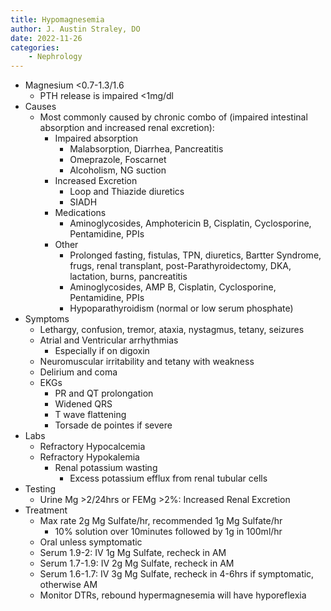 ```yaml
---
title: Hypomagnesemia
author: J. Austin Straley, DO
date: 2022-11-26
categories: 
    - Nephrology
---
```

-	Magnesium <0.7-1.3/1.6
    -	PTH release is impaired <1mg/dl
-	Causes
    -	Most commonly caused by chronic combo of (impaired intestinal absorption and increased renal excretion):
        -	Impaired absorption
            -	Malabsorption, Diarrhea, Pancreatitis
            -	Omeprazole, Foscarnet
            -	Alcoholism, NG suction
        -	Increased Excretion
            -	Loop and Thiazide diuretics
            -	SIADH
        -	Medications
            -	Aminoglycosides, Amphotericin B, Cisplatin, Cyclosporine, Pentamidine, PPIs
        -	Other
            -	Prolonged fasting, fistulas, TPN, diuretics, Bartter Syndrome, frugs, renal transplant, post-Parathyroidectomy, DKA, lactation, burns, pancreatitis
            -	Aminoglycosides, AMP B, Cisplatin, Cyclosporine, Pentamidine, PPIs
            -	Hypoparathyroidism (normal or low serum phosphate)
-	Symptoms
    -	Lethargy, confusion, tremor, ataxia, nystagmus, tetany, seizures
    -	Atrial and Ventricular arrhythmias
        -	Especially if on digoxin
    -	Neuromuscular irritability and tetany with weakness
    -	Delirium and coma
    -	EKGs
        -	PR and QT prolongation
        -	Widened QRS
        -	T wave flattening
        -	Torsade de pointes if severe
-	Labs
    -	Refractory Hypocalcemia
    -	Refractory Hypokalemia
        -	Renal potassium wasting
            -	Excess potassium efflux from renal tubular cells
-	Testing
    -	Urine Mg >2/24hrs or FEMg >2%: Increased Renal Excretion
-	Treatment
    -	Max rate 2g Mg Sulfate/hr, recommended 1g Mg Sulfate/hr
        -	10% solution over 10minutes followed by 1g in 100ml/hr
    -	Oral unless symptomatic
    -	Serum 1.9-2: IV 1g Mg Sulfate, recheck in AM
    -	Serum 1.7-1.9: IV 2g Mg Sulfate, recheck in AM
    -	Serum 1.6-1.7: IV 3g Mg Sulfate, recheck in 4-6hrs if symptomatic, otherwise AM
    -	Monitor DTRs, rebound hypermagnesemia will have hyporeflexia
